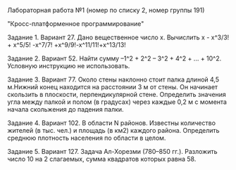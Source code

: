 Лабораторная работа №1 (номер по списку 2, номер группы 191)

"Кросс-платформенное программирование"


Задание 1. Вариант 27. Дано вещественное число x. Вычислить x - x^3/3! + x^5/5! -x^7/7! +x^9/9!-x^11/11!+x^13/13!

Задание 2. Вариант 52. Найти сумму –1^2 + 2^2 – 3^2 + 4^2 + ... + 10^2. Условную инструкцию не использовать.

Задание 3. Вариант 77. Около стены наклонно стоит палка длиной 4,5 м.Нижний конец находится на расстоянии 3 м от стены. Он начинает скользить в плоскости, перпендикулярной стене. Определить значения угла между палкой и полом (в градусах) через каждые 0,2 м с момента начала скольжения до падения палки.

Задание 4. Вариант 102. В области N районов. Известны количество жителей (в тыс. чел.) и площадь (в км2) каждого района. Определить среднюю плотность населения по области в целом.

Задание 5. Вариант 127. Задача Ал-Хорезми (780–850 гг.). Разложить число 10 на 2 слагаемых, сумма квадратов которых равна 58.